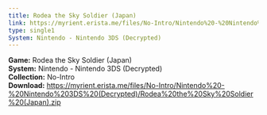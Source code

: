 ```yaml
---
title: Rodea the Sky Soldier (Japan)
link: https://myrient.erista.me/files/No-Intro/Nintendo%20-%20Nintendo%203DS%20(Decrypted)/Rodea%20the%20Sky%20Soldier%20(Japan).zip
type: single1
System: Nintendo - Nintendo 3DS (Decrypted)
---
```

<b>Game:</b> Rodea the Sky Soldier (Japan)<br>
<b>System:</b> Nintendo - Nintendo 3DS (Decrypted)<br>
<b>Collection:</b> No-Intro<br>
<b>Download:</b> https://myrient.erista.me/files/No-Intro/Nintendo%20-%20Nintendo%203DS%20(Decrypted)/Rodea%20the%20Sky%20Soldier%20(Japan).zip